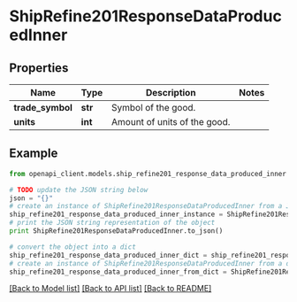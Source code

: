 # ShipRefine201ResponseDataProducedInner


## Properties
Name | Type | Description | Notes
------------ | ------------- | ------------- | -------------
**trade_symbol** | **str** | Symbol of the good. | 
**units** | **int** | Amount of units of the good. | 

## Example

```python
from openapi_client.models.ship_refine201_response_data_produced_inner import ShipRefine201ResponseDataProducedInner

# TODO update the JSON string below
json = "{}"
# create an instance of ShipRefine201ResponseDataProducedInner from a JSON string
ship_refine201_response_data_produced_inner_instance = ShipRefine201ResponseDataProducedInner.from_json(json)
# print the JSON string representation of the object
print ShipRefine201ResponseDataProducedInner.to_json()

# convert the object into a dict
ship_refine201_response_data_produced_inner_dict = ship_refine201_response_data_produced_inner_instance.to_dict()
# create an instance of ShipRefine201ResponseDataProducedInner from a dict
ship_refine201_response_data_produced_inner_from_dict = ShipRefine201ResponseDataProducedInner.from_dict(ship_refine201_response_data_produced_inner_dict)
```
[[Back to Model list]](../README.md#documentation-for-models) [[Back to API list]](../README.md#documentation-for-api-endpoints) [[Back to README]](../README.md)


